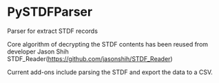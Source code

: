 # PySTDFParser
Parser for extract STDF records

Core algorithm of decrypting the STDF contents has been reused from developer Jason Shih STDF_Reader(https://github.com/jasonshih/STDF_Reader)

Current add-ons include parsing the STDF and export the data to a CSV.
